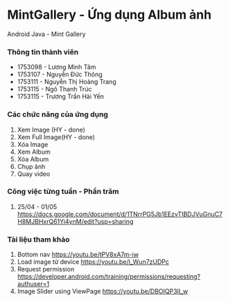 # MintGallery - Ứng dụng Album ảnh
Android Java - Mint Gallery

### Thông tin thành viên
 - 1753098 - Lương Minh Tâm
 - 1753107 - Nguyễn Đức Thông
 - 1753111 - Nguyễn Thị Hoàng Trang
 - 1753115 - Ngô Thanh Trúc
 - 1753115 - Trương Trần Hải Yến

### Các chức năng của ứng dụng
 1. Xem Image (HY - done)
 2. Xem Full Image(HY - done)
 3. Xóa Image
 4. Xem Album
 5. Xóa Album
 6. Chụp ảnh
 7. Quay video
### Công việc từng tuần - Phần trăm
 1. 25/04 - 01/05 https://docs.google.com/document/d/1TNrrPG5Jb1EEzvTIBDJVuGnuC7H8MJBHxrQ61Yi4ynM/edit?usp=sharing
### Tài liệu tham khảo
 1. Bottom nav https://youtu.be/tPV8xA7m-iw 
 2. Load image từ device https://youtu.be/l_Wun7zUDPc
 3. Request permission https://developer.android.com/training/permissions/requesting?authuser=1
 4. Image Slider using ViewPage https://youtu.be/DBOIQP3lI_w
 

